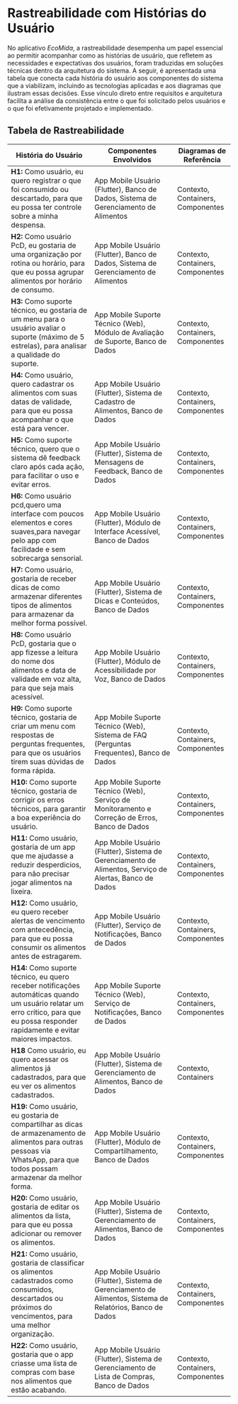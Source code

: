 # Rastreabilidade com Histórias do Usuário

No aplicativo *EcoMida*, a rastreabilidade desempenha um papel essencial ao permitir acompanhar como as histórias de usuário, que refletem as necessidades e expectativas dos usuários, foram traduzidas em soluções técnicas dentro da arquitetura do sistema. A seguir, é apresentada uma tabela que conecta cada história do usuário aos componentes do sistema que a viabilizam, incluindo as tecnologias aplicadas e aos diagramas que ilustram essas decisões. Esse vínculo direto entre requisitos e arquitetura facilita a análise da consistência entre o que foi solicitado pelos usuários e o que foi efetivamente projetado e implementado.

## Tabela de Rastreabilidade

| **História do Usuário**                                                    | **Componentes Envolvidos**                                                                 | **Diagramas de Referência**       |
| -------------------------------------------------------------------------- | ------------------------------------------------------------------------------------------ | --------------------------------- |
| **H1:**  Como usuário, eu quero registrar o que foi consumido ou descartado, para que eu possa ter controle sobre a minha despensa.   | App Mobile Usuário (Flutter), Banco de Dados, Sistema de Gerenciamento de Alimentos        | Contexto, Containers, Componentes |
| **H2:** Como usuário PcD, eu gostaria de uma organização por rotina ou horário, para que eu possa agrupar alimentos por horário de consumo.                       | App Mobile Usuário (Flutter), Banco de Dados, Sistema de Gerenciamento de Alimentos        | Contexto, Containers, Componentes |
| **H3:**  Como suporte técnico, eu gostaria de um menu para o usuário avaliar o suporte (máximo de 5 estrelas), para analisar a qualidade do suporte.                                 | App Mobile Suporte Técnico (Web), Módulo de Avaliação de Suporte, Banco de Dados                           | Contexto, Containers, Componentes |
| **H4:** Como usuário, quero cadastrar os alimentos com suas datas de validade, para que eu possa acompanhar o que está para vencer.                             | App Mobile Usuário (Flutter), Sistema de Cadastro de Alimentos, Banco de Dados             | Contexto, Containers, Componentes |
| **H5:** Como suporte técnico, quero que o sistema dê feedback claro após cada ação, para facilitar o uso e evitar erros.                               | App Mobile Usuário (Flutter), Sistema de Mensagens de Feedback, Banco de Dados                             | Contexto, Containers, Componentes |
| **H6:** Como usuário pcd,quero uma interface com poucos elementos e cores suaves,para navegar pelo app com facilidade e sem sobrecarga sensorial.         | App Mobile Usuário (Flutter), Módulo de Interface Acessível, Banco de Dados                                | Contexto, Containers, Componentes |
| **H7:** Como usuário, gostaria de receber dicas de como armazenar diferentes tipos de alimentos para armazenar da melhor forma possível.                                   | App Mobile Usuário (Flutter), Sistema de Dicas e Conteúdos, Banco de Dados                                 | Contexto, Containers, Componentes
| **H8:** Como usuário PcD, gostaria que o app fizesse a leitura do nome dos alimentos e data de validade em voz alta, para que seja mais acessível. | App Mobile Usuário (Flutter), Módulo de Acessibilidade por Voz, Banco de Dados             | Contexto, Containers, Componentes |
| **H9:** Como suporte técnico, gostaria de criar um menu com respostas de perguntas frequentes, para que os usuários tirem suas dúvidas de forma rápida.                      | App Mobile Suporte Técnico (Web), Sistema de FAQ (Perguntas Frequentes), Banco de Dados    | Contexto, Containers, Componentes |
| **H10:** Como suporte técnico, gostaria de corrigir os erros técnicos, para garantir a boa experiência do usuário.                      | App Mobile Suporte Técnico (Web), Serviço de Monitoramento e Correção de Erros, Banco de Dados             | Contexto, Containers, Componentes |
| **H11:** Como usuário, gostaria de um app que me ajudasse a reduzir desperdicios, para não precisar jogar alimentos na lixeira.                                       | App Mobile Usuário (Flutter), Sistema de Gerenciamento de Alimentos, Serviço de Alertas, Banco de Dados    | Contexto, Containers, Componentes |
| **H12:** Como usuário, eu quero receber alertas de vencimento com antecedência, para que eu possa consumir os alimentos antes de estragarem.                       | App Mobile Usuário (Flutter), Serviço de Notificações, Banco de Dados                      | Contexto, Containers, Componentes |
| **H14:** Como suporte técnico, eu quero receber notificações automáticas quando um usuário relatar um erro crítico, para que eu possa responder rapidamente e evitar maiores impactos.                   | App Mobile Suporte Técnico (Web), Serviço de Notificações, Banco de Dados                  | Contexto, Containers, Componentes |
| **H18** Como usuário, eu quero acessar os alimentos já cadastrados, para que eu ver os alimentos cadastrados.                          | App Mobile Usuário (Flutter), Sistema de Gerenciamento de Alimentos, Banco de Dados        | Contexto, Containers    |
| **H19:** Como usuário, eu gostaria de compartilhar as dicas de armazenamento de alimentos para outras pessoas via WhatsApp, para que todos possam armazenar da melhor forma.                     | App Mobile Usuário (Flutter), Módulo de Compartilhamento, Banco de Dados                   | Contexto, Containers, Componentes |
| **H20:** Como usuário, gostaria de editar os alimentos da lista, para que eu possa adicionar ou remover os alimentos.                                          | App Mobile Usuário (Flutter), Sistema de Gerenciamento de Alimentos, Banco de Dados                        | Contexto, Containers, Componentes |
| **H21:** Como usuário, gostaria de classificar os alimentos cadastrados como consumidos, descartados ou próximos do vencimentos, para uma melhor organização. | App Mobile Usuário (Flutter), Sistema de Gerenciamento de Alimentos, Sistema de Relatórios, Banco de Dados | Contexto, Containers, Componentes |
| **H22:** Como usuário, gostaria que o app criasse uma lista de compras com base nos alimentos que estão acabando.     | App Mobile Usuário (Flutter), Sistema de Gerenciamento de Lista de Compras, Banco de Dados | Contexto, Containers, Componentes |
